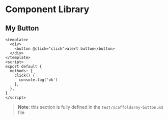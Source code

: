 # Component Library

## My Button

```vue playground=true,heading="my-button.vue"
<template>
  <div>
    <button @click="click">alert button</button>
  </div>
</template>
<script>
export default {
  methods: {
    click() {
      console.log('ok')
    },
  },
}
</script>
```

> **Note:** this section is fully defined in the `test/scaffolds/my-button.md` file
